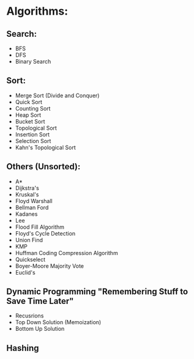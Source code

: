 # Algorithms:

## Search:
* BFS
* DFS
* Binary Search


## Sort:
* Merge Sort (Divide and Conquer)
* Quick Sort
* Counting Sort
* Heap Sort
* Bucket Sort
* Topological Sort
* Insertion Sort
* Selection Sort
* Kahn's Topological Sort

## Others (Unsorted):
* A\*
* Dijkstra's
* Kruskal's
* Floyd Warshall 
* Bellman Ford
* Kadanes
* Lee
* Flood Fill Algorithm
* Floyd's Cycle Detection
* Union Find
* KMP
* Huffman Coding Compression Algorithm
* Quickselect
* Boyer-Moore Majority Vote
* Euclid's

## Dynamic Programming "Remembering Stuff to Save Time Later"
* Recusrions
* Top Down Solution (Memoization)
* Bottom Up Solution

## Hashing